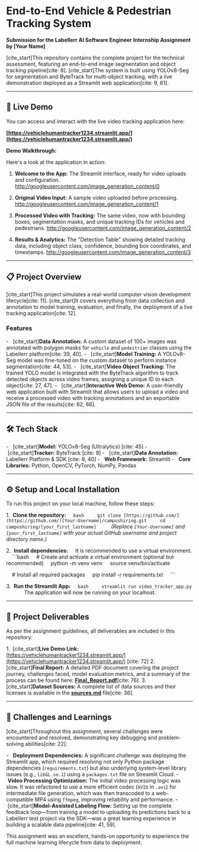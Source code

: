 # End-to-End Vehicle & Pedestrian Tracking System

**Submission for the Labellerr AI Software Engineer Internship Assignment by [Your Name]**

[cite_start]This repository contains the complete project for the technical assessment, featuring an end-to-end image segmentation and object tracking pipeline[cite: 8]. [cite_start]The system is built using YOLOv8-Seg for segmentation and ByteTrack for multi-object tracking, with a live demonstration deployed as a Streamlit web application[cite: 9, 61].

---

## 🚀 Live Demo

You can access and interact with the live video tracking application here:

**[https://vehiclehumantracker1234.streamlit.app/](https://vehiclehumantracker1234.streamlit.app/)**

**Demo Walkthrough:**

Here's a look at the application in action:

1.  **Welcome to the App:** The Streamlit interface, ready for video uploads and configuration.
    http://googleusercontent.com/image_generation_content/0


2.  **Original Video Input:** A sample video uploaded before processing.
    http://googleusercontent.com/image_generation_content/1


3.  **Processed Video with Tracking:** The same video, now with bounding boxes, segmentation masks, and unique tracking IDs for vehicles and pedestrians.
    http://googleusercontent.com/image_generation_content/2


4.  **Results & Analytics:** The "Detection Table" showing detailed tracking data, including object class, confidence, bounding box coordinates, and timestamps.
    http://googleusercontent.com/image_generation_content/3



---

## 📋 Project Overview

[cite_start]This project simulates a real-world computer vision development lifecycle[cite: 11]. [cite_start]It covers everything from data collection and annotation to model training, evaluation, and finally, the deployment of a live tracking application[cite: 12].

### Features
-   [cite_start]**Data Annotation:** A custom dataset of 100+ images was annotated with polygon masks for `vehicle` and `pedestrian` classes using the Labellerr platform[cite: 39, 40].
-   [cite_start]**Model Training:** A YOLOv8-Seg model was fine-tuned on the custom dataset to perform instance segmentation[cite: 44, 53].
-   [cite_start]**Video Object Tracking:** The trained YOLO model is integrated with the ByteTrack algorithm to track detected objects across video frames, assigning a unique ID to each object[cite: 27, 47].
-   [cite_start]**Interactive Web Demo:** A user-friendly web application built with Streamlit that allows users to upload a video and receive a processed video with tracking annotations and an exportable JSON file of the results[cite: 62, 66].

---

## 🛠️ Tech Stack

-   [cite_start]**Model:** YOLOv8-Seg (Ultralytics) [cite: 45]
-   [cite_start]**Tracker:** ByteTrack [cite: 9]
-   [cite_start]**Data Annotation:** Labellerr Platform & SDK [cite: 9, 40]
-   **Web Framework:** Streamlit
-   **Core Libraries:** Python, OpenCV, PyTorch, NumPy, Pandas

---

## ⚙️ Setup and Local Installation

To run this project on your local machine, follow these steps:

1.  **Clone the repository:**
    ```bash
    git clone [https://github.com/](https://github.com/)[Your-Username]/campushiring.git
    cd campushiring/[your_first_lastname]
    ```
    *(Replace `[Your-Username]` and `[your_first_lastname]` with your actual GitHub username and project directory name.)*

2.  **Install dependencies:**
    It is recommended to use a virtual environment.
    ```bash
    # Create and activate a virtual environment (optional but recommended)
    python -m venv venv
    source venv/bin/activate 

    # Install all required packages
    pip install -r requirements.txt
    ```

3.  **Run the Streamlit App:**
    ```bash
    streamlit run video_tracker_app.py
    ```
    The application will now be running on your localhost.

---

## 📁 Project Deliverables

As per the assignment guidelines, all deliverables are included in this repository:

1.  [cite_start]**Live Demo Link:** [https://vehiclehumantracker1234.streamlit.app/](https://vehiclehumantracker1234.streamlit.app/) [cite: 72]
2.  [cite_start]**Final Report:** A detailed PDF document covering the project journey, challenges faced, model evaluation metrics, and a summary of the process can be found here: **[Final_Report.pdf](./Final_Report.pdf)**[cite: 76].
3.  [cite_start]**Dataset Sources:** A complete list of data sources and their licenses is available in the **[sources.md](./sources.md)** file[cite: 36].

---

## 🧠 Challenges and Learnings

[cite_start]Throughout this assignment, several challenges were encountered and resolved, demonstrating key debugging and problem-solving abilities[cite: 22]:

-   **Deployment Dependencies:** A significant challenge was deploying the Streamlit app, which required resolving not only Python package dependencies (`requirements.txt`) but also underlying system-level library issues (e.g., `libGL.so.1`) using a `packages.txt` file on Streamlit Cloud.
-   **Video Processing Optimization:** The initial video processing logic was slow. It was refactored to use a more efficient codec (`XVID` in `.avi`) for intermediate file generation, which was then transcoded to a web-compatible MP4 using `ffmpeg`, improving reliability and performance.
-   [cite_start]**Model-Assisted Labeling Flow:** Setting up the complete feedback loop—from training a model to uploading its predictions back to a Labellerr test project via the SDK—was a great learning experience in building a scalable data pipeline[cite: 41, 59].

This assignment was an excellent, hands-on opportunity to experience the full machine learning lifecycle from data to deployment.
